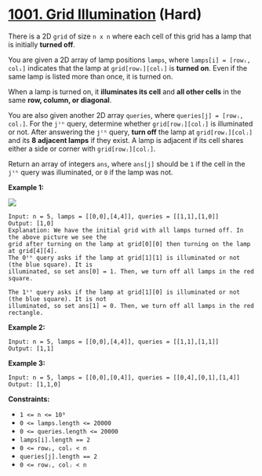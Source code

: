 # [1001. Grid Illumination][link] (Hard)

[link]: https://leetcode.com/problems/grid-illumination/

There is a 2D `grid` of size `n x n` where each cell of this grid has a lamp that is initially
**turned off**.

You are given a 2D array of lamp positions `lamps`, where `lamps[i] = [rowᵢ, colᵢ]` indicates that
the lamp at `grid[rowᵢ][colᵢ]` is **turned on**. Even if the same lamp is listed more than once, it
is turned on.

When a lamp is turned on, it **illuminates its cell** and **all other cells** in the same **row,
column, or diagonal**.

You are also given another 2D array `queries`, where `queries[j] = [rowⱼ, colⱼ]`. For the `jᵗʰ`
query, determine whether `grid[rowⱼ][colⱼ]` is illuminated or not. After answering the `jᵗʰ` query,
**turn off** the lamp at `grid[rowⱼ][colⱼ]` and its **8 adjacent lamps** if they exist. A lamp is
adjacent if its cell shares either a side or corner with `grid[rowⱼ][colⱼ]`.

Return an array of integers  `ans`, where  `ans[j]` should be  `1` if the cell in the  `jᵗʰ` query
was illuminated, or  `0` if the lamp was not.

**Example 1:**

![](https://assets.leetcode.com/uploads/2020/08/19/illu_1.jpg)

```
Input: n = 5, lamps = [[0,0],[4,4]], queries = [[1,1],[1,0]]
Output: [1,0]
Explanation: We have the initial grid with all lamps turned off. In the above picture we see the
grid after turning on the lamp at grid[0][0] then turning on the lamp at grid[4][4].
The 0ᵗʰ query asks if the lamp at grid[1][1] is illuminated or not (the blue square). It is
illuminated, so set ans[0] = 1. Then, we turn off all lamps in the red square.

The 1ˢᵗ query asks if the lamp at grid[1][0] is illuminated or not (the blue square). It is not
illuminated, so set ans[1] = 0. Then, we turn off all lamps in the red rectangle.
```

**Example 2:**

```
Input: n = 5, lamps = [[0,0],[4,4]], queries = [[1,1],[1,1]]
Output: [1,1]
```

**Example 3:**

```
Input: n = 5, lamps = [[0,0],[0,4]], queries = [[0,4],[0,1],[1,4]]
Output: [1,1,0]
```

**Constraints:**

- `1 <= n <= 10⁹`
- `0 <= lamps.length <= 20000`
- `0 <= queries.length <= 20000`
- `lamps[i].length == 2`
- `0 <= rowᵢ, colᵢ < n`
- `queries[j].length == 2`
- `0 <= rowⱼ, colⱼ < n`
